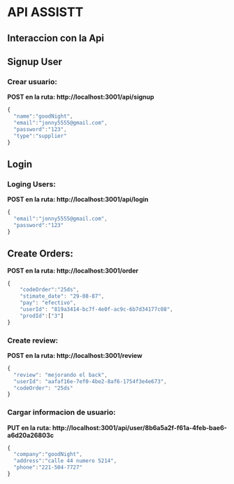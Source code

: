# API ASSISTT

## **Interaccion con la Api**

## **Signup User**

### **Crear usuario:**

**POST en la ruta: http://localhost:3001/api/signup**

```javascript
{
  "name":"goodNight",
  "email":"jonny5555@gmail.com",
  "password":"123",
  "type":"supplier"
}
```

## **Login**

### **Loging Users:**

**POST en la ruta: http://localhost:3001/api/login**

```javascript
{
  "email":"jonny5555@gmail.com",
  "password":"123"
}
```

## **Create Orders:**

**POST en la ruta: http://localhost:3001/order**

```javascript
{
    "codeOrder":"25ds",
    "stimate_date": "29-08-87",
    "pay": "efectivo",
    "userId": "819a3414-bc7f-4e0f-ac9c-6b7d34177c08",
    "prodId":["3"]
}
```

### **Create review:**

**POST en la ruta: http://localhost:3001/review**

```javascript
{
  "review": "mejorando el back",
  "userId": "aafaf16e-7ef0-4be2-8af6-1754f3e4e673",
  "codeOrder": "25ds"
}
```

### **Cargar informacion de usuario:**

**PUT en la ruta: http://localhost:3001/api/user/8b6a5a2f-f61a-4feb-bae6-a6d20a26803c**

```javascript
{
  "company":"goodNight",
  "address":"calle 44 numero 5214",
  "phone":"221-504-7727"
}
```

